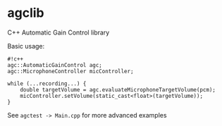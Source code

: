 # agclib #
C++ Automatic Gain Control library

Basic usage:
```
#!c++
agc::AutomaticGainControl agc;
agc::MicrophoneController micController;

while (...recording...) {
	double targetVolume = agc.evaluateMicrophoneTargetVolume(pcm);
	micController.setVolume(static_cast<float>(targetVolume));
}
```

See `agctest -> Main.cpp` for more advanced examples